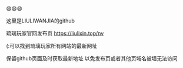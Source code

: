 😄😄😄

这里是LIULIWANJIA的github

琉璃玩家官网发布页
https://liulixin.top/nv

(:可以找到琉璃玩家所有网站的最新网址

保留github页面及时获取最新地址
以免发布页或者其他页域名被墙无法访问
